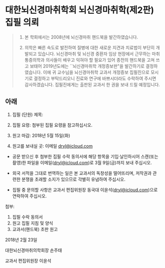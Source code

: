 # 대한뇌신경마취학회 뇌신경마취학(제2판) 집필 의뢰


> 1. 본 학회에서는 2008년에 뇌신경마취 핸드북을 발간하였습니다.
>
> 2. 의학은 빠른 속도로 발전하여 질병에 대한 새로운 지견과 치료법이 부단히 개발되고 있습니다. 뇌신경마취 및 뇌신경 중환자 임상 현장에서 근무하는 마취통증의학과 의사들이 배우고 익혀야 할 필요가 있어 종전의 핸드북을 고쳐 쓰고 보태어 2019년도에는 ``뇌신경마취학 개정증보판"을 발간하기로 결정하였습니다. 이에 귀 교수님을 뇌신경마취학 교과서 개정증보 집필진으로 모시기로 결정하고 부탁드리오니 진료와 연구에 바쁘시더라도 수락하여 주시면 감사하겠습니다. 집필진에게는 출판된 교과서 한 권을 보내 드릴 예정입니다. 


## 아래

1. 집필 (단원) 제목: 

2. 집필 요령: 첨부된 집필 요령을 참고하십시오.

3. 원고 마감: 2018년 5월 15일(화)

4. 원고를 보내실 곳: 이메일 dryl@icloud.com


* 공문 받으신 후 첨부한 집필 수락 동의서에 해당 항목을 기입·날인하시어 스캔(또는 촬영)한 파일을 이메일(dryl@icloud.com)로 3월 9일(금)까지 보내 주십시오.

* 외국 서적을 그대로 번역하는 일은 본 교과서의 독창성을 떨어뜨리며, 저작권과 관련한 분쟁을 초래할 소지가 있으므로 각별히 유념하여 주십시오.

* 집필 중 문의할 사항은 교과서 편집위원장 동국대 이윤석(dryl@icloud.com)으로 연락하여 주십시오.


첨부:  
1. 집필 수락 동의서
2. 원고 집필 지침 및 양식
3. 교과서(핸드북) 초판 원고


2018년 2월 23일

대한뇌신경마취의학회장 손주태

교과서 편집위원장 이윤석 

	 